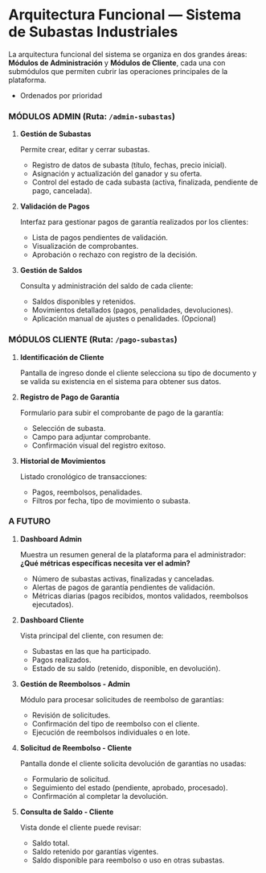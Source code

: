 # Arquitectura Funcional — Sistema de Subastas Industriales
La arquitectura funcional del sistema se organiza en dos grandes áreas: **Módulos de Administración** y **Módulos de Cliente**, cada una con submódulos que permiten cubrir las operaciones principales de la plataforma.

- Ordenados por prioridad

### MÓDULOS ADMIN (Ruta: `/admin-subastas`)

1. **Gestión de Subastas**
    
    Permite crear, editar y cerrar subastas.
    
    - Registro de datos de subasta (título, fechas, precio inicial).
    - Asignación y actualización del ganador y su oferta.
    - Control del estado de cada subasta (activa, finalizada, pendiente de pago, cancelada).
2. **Validación de Pagos**
    
    Interfaz para gestionar pagos de garantía realizados por los clientes:
    
    - Lista de pagos pendientes de validación.
    - Visualización de comprobantes.
    - Aprobación o rechazo con registro de la decisión.
3. **Gestión de Saldos**
    
    Consulta y administración del saldo de cada cliente:
    
    - Saldos disponibles y retenidos.
    - Movimientos detallados (pagos, penalidades, devoluciones).
    - Aplicación manual de ajustes o penalidades. (Opcional)


### MÓDULOS CLIENTE (Ruta: `/pago-subastas`)

1. **Identificación de Cliente**
    
    Pantalla de ingreso donde el cliente selecciona su tipo de documento y se valida su existencia en el sistema para obtener sus datos.
    
2. **Registro de Pago de Garantía**
    
    Formulario para subir el comprobante de pago de la garantía:
    
    - Selección de subasta.
    - Campo para adjuntar comprobante.
    - Confirmación visual del registro exitoso.

4. **Historial de Movimientos**
    
    Listado cronológico de transacciones:
    
    - Pagos, reembolsos, penalidades.
    - Filtros por fecha, tipo de movimiento o subasta.


### **A FUTURO**

1. **Dashboard Admin**
    
    Muestra un resumen general de la plataforma para el administrador: **¿Qué métricas específicas necesita ver el admin?** 
    
    - Número de subastas activas, finalizadas y canceladas.
    - Alertas de pagos de garantía pendientes de validación.
    - Métricas diarias (pagos recibidos, montos validados, reembolsos ejecutados).

2. **Dashboard Cliente**
    
    Vista principal del cliente, con resumen de:
    
    - Subastas en las que ha participado.
    - Pagos realizados.
    - Estado de su saldo (retenido, disponible, en devolución).

3. **Gestión de Reembolsos - Admin** 
    
    Módulo para procesar solicitudes de reembolso de garantías:
    
    - Revisión de solicitudes.
    - Confirmación del tipo de reembolso con el cliente.
    - Ejecución de reembolsos individuales o en lote.


4. **Solicitud de Reembolso - Cliente**
    
    Pantalla donde el cliente solicita devolución de garantías no usadas:
    
    - Formulario de solicitud.
    - Seguimiento del estado (pendiente, aprobado, procesado).
    - Confirmación al completar la devolución.


5. **Consulta de Saldo - Cliente**
    
    Vista donde el cliente puede revisar:
    
    - Saldo total.
    - Saldo retenido por garantías vigentes.
    - Saldo disponible para reembolso o uso en otras subastas.